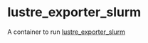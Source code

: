 # lustre_exporter_slurm

A container to run [lustre_exporter_slurm](https://github.com/guilbaults/lustre_exporter_slurm)
